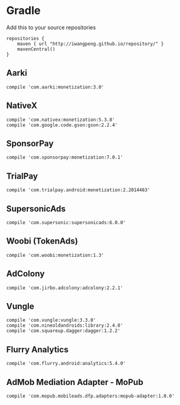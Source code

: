 # Gradle

Add this to your source repositories

    repositories {
        maven { url "http://iwangpeng.github.io/repository/" }
        mavenCentral()
    }

## Aarki
    compile 'com.aarki:monetization:3.0'

## NativeX
    compile 'com.nativex:monetization:5.3.8'
    compile 'com.google.code.gson:gson:2.2.4'
    
## SponsorPay
    compile 'com.sponsorpay:monetization:7.0.1'
    
## TrialPay
    compile 'com.trialpay.android:monetization:2.2014463'

## SupersonicAds
    compile 'com.supersonic:supersonicads:6.0.0'
    
## Woobi (TokenAds)
    compile 'com.woobi:monetization:1.3'
    
## AdColony
    compile 'com.jirbo.adcolony:adcolony:2.2.1'
    
## Vungle
    compile 'com.vungle:vungle:3.3.0'
    compile 'com.nineoldandroids:library:2.4.0'
    compile 'com.squareup.dagger:dagger:1.2.2'

## Flurry Analytics
    compile 'com.flurry.android:analytics:5.4.0'

## AdMob Mediation Adapter - MoPub
    compile 'com.mopub.mobileads.dfp.adapters:mopub-adapter:1.0.0'
